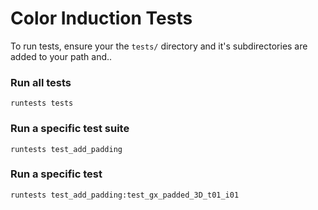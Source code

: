 Color Induction Tests
=====================

To run tests, ensure your the `tests/` directory and it's subdirectories
are added to your path and..

### Run all tests
```
runtests tests
```

### Run a specific test suite
```
runtests test_add_padding
```

### Run a specific test
```
runtests test_add_padding:test_gx_padded_3D_t01_i01
```